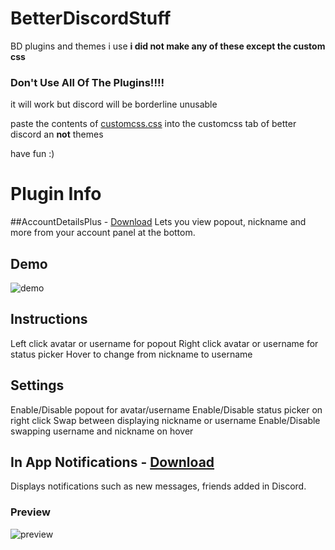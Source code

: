 # BetterDiscordStuff
BD plugins and themes i use
**i did not make any of these except the custom css**

### **Don't** Use All Of The Plugins!!!!
it will work but discord will be borderline unusable 

paste the contents of [customcss.css](customcss/customcss.css) into the customcss tab of better discord an **not** themes

have fun :)


# Plugin Info
##AccountDetailsPlus - [Download](https://betterdiscord.app/Download?id=31)
Lets you view popout, nickname and more from your account panel at the bottom.

## Demo
![demo](https://camo.githubusercontent.com/5e5e72180db1f35319388aef8e6d3fe65168fb6fd03b3c6824a7b8f9bc9a0256/68747470733a2f2f692e696d6775722e636f6d2f5a5068676f72722e676966)

## Instructions
Left click avatar or username for popout
Right click avatar or username for status picker
Hover to change from nickname to username
## Settings
Enable/Disable popout for avatar/username
Enable/Disable status picker on right click
Swap between displaying nickname or username
Enable/Disable swapping username and nickname on hover

## In App Notifications - [Download](http://qwertxd.github.io/?pluginName=InAppNotifications&src=uk)
Displays notifications such as new messages, friends added in Discord.
### Preview
![preview](https://camo.githubusercontent.com/60722f61ecd05ae41cf62344a17676034112f42c997fb1bc22a6c9f3198d5a72/68747470733a2f2f6d656469612e646973636f72646170702e6e65742f6174746163686d656e74732f3832343938353639373034373933373032342f3834313730383332313238373330373237342f756e6b6e6f776e2e706e67)

